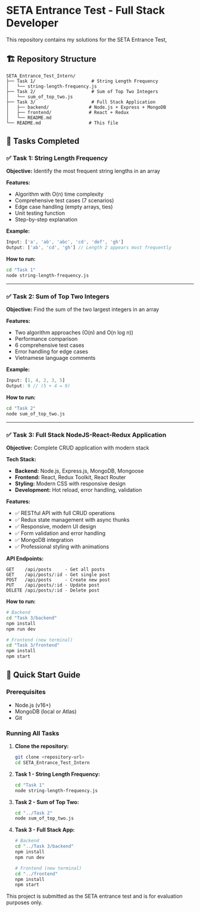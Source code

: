 # SETA Entrance Test - Full Stack Developer

This repository contains my solutions for the SETA Entrance Test,

## 🏗️ Repository Structure

```
SETA_Entrance_Test_Intern/
├── Task 1/                     # String Length Frequency
│   └── string-length-frequency.js
├── Task 2/                     # Sum of Top Two Integers
│   └── sum_of_top_two.js
├── Task 3/                     # Full Stack Application
│   ├── backend/               # Node.js + Express + MongoDB
│   ├── frontend/              # React + Redux
│   └── README.md
└── README.md                  # This file
```

## 🎯 Tasks Completed

### ✅ Task 1: String Length Frequency
**Objective:** Identify the most frequent string lengths in an array

**Features:**
- Algorithm with O(n) time complexity
- Comprehensive test cases (7 scenarios)
- Edge case handling (empty arrays, ties)
- Unit testing function
- Step-by-step explanation

**Example:**
```javascript
Input: ['a', 'ab', 'abc', 'cd', 'def', 'gh']
Output: ['ab', 'cd', 'gh'] // Length 2 appears most frequently
```

**How to run:**
```bash
cd "Task 1"
node string-length-frequency.js
```

---

### ✅ Task 2: Sum of Top Two Integers
**Objective:** Find the sum of the two largest integers in an array

**Features:**
- Two algorithm approaches (O(n) and O(n log n))
- Performance comparison
- 6 comprehensive test cases
- Error handling for edge cases
- Vietnamese language comments

**Example:**
```javascript
Input: [1, 4, 2, 3, 5]
Output: 9 // (5 + 4 = 9)
```

**How to run:**
```bash
cd "Task 2"
node sum_of_top_two.js
```

---

### ✅ Task 3: Full Stack NodeJS-React-Redux Application
**Objective:** Complete CRUD application with modern stack

**Tech Stack:**
- **Backend:** Node.js, Express.js, MongoDB, Mongoose
- **Frontend:** React, Redux Toolkit, React Router
- **Styling:** Modern CSS with responsive design
- **Development:** Hot reload, error handling, validation

**Features:**
- ✅ RESTful API with full CRUD operations
- ✅ Redux state management with async thunks
- ✅ Responsive, modern UI design
- ✅ Form validation and error handling
- ✅ MongoDB integration
- ✅ Professional styling with animations

**API Endpoints:**
```
GET    /api/posts     - Get all posts
GET    /api/posts/:id - Get single post  
POST   /api/posts     - Create new post
PUT    /api/posts/:id - Update post
DELETE /api/posts/:id - Delete post
```

**How to run:**
```bash
# Backend
cd "Task 3/backend"
npm install
npm run dev

# Frontend (new terminal)
cd "Task 3/frontend"  
npm install
npm start
```

## 🚀 Quick Start Guide

### Prerequisites
- Node.js (v16+)
- MongoDB (local or Atlas)
- Git

### Running All Tasks

1. **Clone the repository:**
   ```bash
   git clone <repository-url>
   cd SETA_Entrance_Test_Intern
   ```

2. **Task 1 - String Length Frequency:**
   ```bash
   cd "Task 1"
   node string-length-frequency.js
   ```

3. **Task 2 - Sum of Top Two:**
   ```bash
   cd "../Task 2"
   node sum_of_top_two.js
   ```

4. **Task 3 - Full Stack App:**
   ```bash
   # Backend
   cd "../Task 3/backend"
   npm install
   npm run dev
   
   # Frontend (new terminal)
   cd "../frontend"
   npm install
   npm start
   ```

This project is submitted as the SETA entrance test and is for evaluation purposes only.

